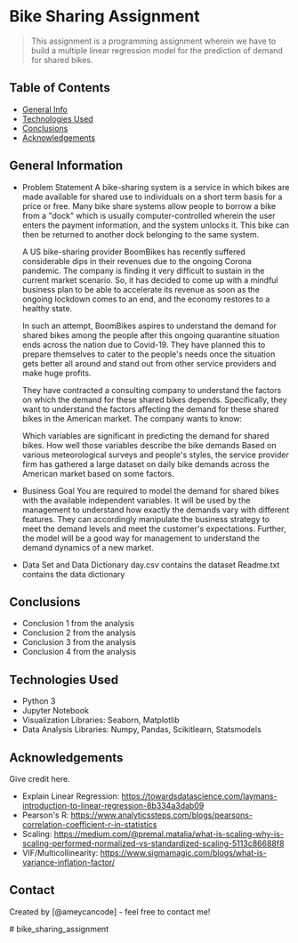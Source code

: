 # Bike Sharing Assignment
> This assignment is a programming assignment wherein we have to build a multiple linear regression model for the prediction of demand for shared bikes. 


## Table of Contents
* [General Info](#general-information)
* [Technologies Used](#technologies-used)
* [Conclusions](#conclusions)
* [Acknowledgements](#acknowledgements)

<!-- You can include any other section that is pertinent to your problem -->

## General Information
- Problem Statement
	A bike-sharing system is a service in which bikes are made available for shared use to individuals on a short term basis for a price or free. Many bike share systems allow people to borrow a bike from a "dock" which is usually computer-controlled wherein the user enters the payment information, and the system unlocks it. This bike can then be returned to another dock belonging to the same system.


	A US bike-sharing provider BoomBikes has recently suffered considerable dips in their revenues due to the ongoing Corona pandemic. The company is finding it very difficult to sustain in the current market scenario. So, it has decided to come up with a mindful business plan to be able to accelerate its revenue as soon as the ongoing lockdown comes to an end, and the economy restores to a healthy state. 


	In such an attempt, BoomBikes aspires to understand the demand for shared bikes among the people after this ongoing quarantine situation ends across the nation due to Covid-19. They have planned this to prepare themselves to cater to the people's needs once the situation gets better all around and stand out from other service providers and make huge profits.


	They have contracted a consulting company to understand the factors on which the demand for these shared bikes depends. Specifically, they want to understand the factors affecting the demand for these shared bikes in the American market. The company wants to know:

	Which variables are significant in predicting the demand for shared bikes.
	How well those variables describe the bike demands
	Based on various meteorological surveys and people's styles, the service provider firm has gathered a large dataset on daily bike demands across the American market based on some factors. 
- Business Goal
	You are required to model the demand for shared bikes with the available independent variables. It will be used by the management to understand how exactly the demands vary with different features. They can accordingly manipulate the business strategy to meet the demand levels and meet the customer's expectations. Further, the model will be a good way for management to understand the demand dynamics of a new market. 
- Data Set and Data Dictionary
	day.csv contains the dataset
	Readme.txt contains the data dictionary

<!-- You don't have to answer all the questions - just the ones relevant to your project. -->

## Conclusions
- Conclusion 1 from the analysis
- Conclusion 2 from the analysis
- Conclusion 3 from the analysis
- Conclusion 4 from the analysis

<!-- You don't have to answer all the questions - just the ones relevant to your project. -->


## Technologies Used
- Python 3
- Jupyter Notebook
- Visualization Libraries: Seaborn, Matplotlib
- Data Analysis Libraries: Numpy, Pandas, Scikitlearn, Statsmodels

<!-- As the libraries versions keep on changing, it is recommended to mention the version of library used in this project -->

## Acknowledgements
Give credit here.
- Explain Linear Regression: https://towardsdatascience.com/laymans-introduction-to-linear-regression-8b334a3dab09
- Pearson's R: https://www.analyticssteps.com/blogs/pearsons-correlation-coefficient-r-in-statistics
- Scaling: https://medium.com/@premal.matalia/what-is-scaling-why-is-scaling-performed-normalized-vs-standardized-scaling-5113c86688f8
- VIF/Multicollinearity: https://www.sigmamagic.com/blogs/what-is-variance-inflation-factor/


## Contact
Created by [@ameycancode] - feel free to contact me!


<!-- Optional -->
<!-- ## License -->
<!-- This project is open source and available under the [... License](). -->

<!-- You don't have to include all sections - just the one's relevant to your project --># bike_sharing_assignment
